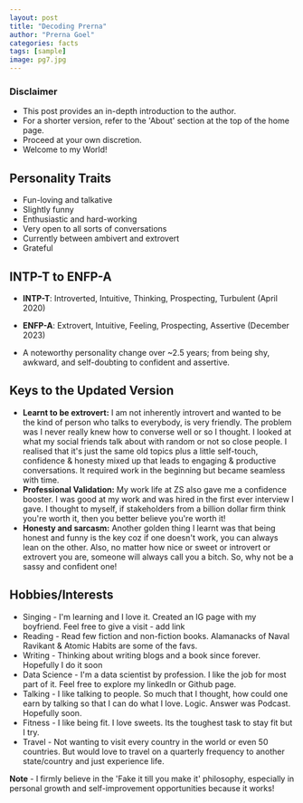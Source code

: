 ```yaml
---
layout: post
title: "Decoding Prerna"
author: "Prerna Goel"
categories: facts
tags: [sample]
image: pg7.jpg
---
```


### Disclaimer 
- This post provides an in-depth introduction to the author.  
- For a shorter version, refer to the 'About' section at the top of the home page.  
- Proceed at your own discretion.  
- Welcome to my World!

## Personality Traits
- Fun-loving and talkative  
- Slightly funny 
- Enthusiastic and hard-working  
- Very open to all sorts of conversations  
- Currently between ambivert and extrovert  
- Grateful  

## INTP-T to ENFP-A
- **INTP-T**: Introverted, Intuitive, Thinking, Prospecting, Turbulent (April 2020)  
- **ENFP-A**: Extrovert, Intuitive, Feeling, Prospecting, Assertive (December 2023)  

- A noteworthy personality change over ~2.5 years; from being shy, awkward, and self-doubting to confident and assertive.  

## Keys to the Updated Version
- **Learnt to be extrovert:** I am not inherently introvert and wanted to be the kind of person who talks to everybody, is very friendly. The problem was I never really knew how to converse well or so I thought. I looked at what my social friends talk about with random or not so close people. I realised that it's just the same old topics plus a little self-touch, confidence & honesty mixed up that leads to engaging & productive conversations. It required work in the beginning but became seamless with time. 
- **Professional Validation:** My work life at ZS also gave me a confidence booster. I was good at my work and was hired in the first ever interview I gave. I thought to myself, if stakeholders from a billion dollar firm think you're worth it, then you better believe you're worth it! 
- **Honesty and sarcasm:** Another golden thing I learnt was that being honest and funny is the key coz if one doesn't work, you can always lean on the other. Also, no matter how nice or sweet or introvert or extrovert you are, someone will always call you a bitch. So, why not be a sassy and confident one!  

## Hobbies/Interests
- Singing - I'm learning and I love it. Created an IG page with my boyfriend. Feel free to give a visit - add link 
- Reading - Read few fiction and non-fiction books. Alamanacks of Naval Ravikant & Atomic Habits are some of the favs.
- Writing - Thinking about writing blogs and a book since forever. Hopefully I do it soon
- Data Science - I'm a data scientist by profession. I like the job for most part of it. Feel free to explore my linkedIn or Github page. 
- Talking - I like talking to people. So much that I thought, how could one earn by talking so that I can do what I love. Logic. Answer was Podcast. Hopefully soon. 
- Fitness - I like being fit. I love sweets. Its the toughest task to stay fit but I try.  
- Travel - Not wanting to visit every country in the world or even 50 countries. But would love to travel on a quarterly frequency to another state/country and just experience life.

**Note** - I firmly believe in the 'Fake it till you make it' philosophy, especially in personal growth and self-improvement opportunities because it works!
